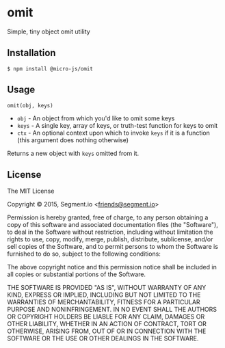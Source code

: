 
# omit

Simple, tiny object omit utility

## Installation

    $ npm install @micro-js/omit

## Usage

`omit(obj, keys)`

  * `obj` - An object from which you'd like to omit some keys
  * `keys` - A single key, array of keys, or truth-test function for keys to omit
  * `ctx` - An optional context upon which to invoke `keys` if it is a function (this argument does nothing otherwise)

Returns a new object with `keys` omitted from it.

## License

The MIT License

Copyright &copy; 2015, Segment.io &lt;friends@segment.io&gt;

Permission is hereby granted, free of charge, to any person obtaining a copy of this software and associated documentation files (the "Software"), to deal in the Software without restriction, including without limitation the rights to use, copy, modify, merge, publish, distribute, sublicense, and/or sell copies of the Software, and to permit persons to whom the Software is furnished to do so, subject to the following conditions:

The above copyright notice and this permission notice shall be included in all copies or substantial portions of the Software.

THE SOFTWARE IS PROVIDED "AS IS", WITHOUT WARRANTY OF ANY KIND, EXPRESS OR IMPLIED, INCLUDING BUT NOT LIMITED TO THE WARRANTIES OF MERCHANTABILITY, FITNESS FOR A PARTICULAR PURPOSE AND NONINFRINGEMENT. IN NO EVENT SHALL THE AUTHORS OR COPYRIGHT HOLDERS BE LIABLE FOR ANY CLAIM, DAMAGES OR OTHER LIABILITY, WHETHER IN AN ACTION OF CONTRACT, TORT OR OTHERWISE, ARISING FROM, OUT OF OR IN CONNECTION WITH THE SOFTWARE OR THE USE OR OTHER DEALINGS IN THE SOFTWARE.
